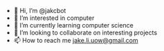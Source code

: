 - 👋 Hi, I’m @jakcbot
- 👀 I’m interested in computer
- 🌱 I’m currently learning computer science
- 💞️ I’m looking to collaborate on interesting projects
- 📫 How to reach me jake.li.uow@gmail.com

<!---
jakcbot/jakcbot is a ✨ special ✨ repository because its `README.md` (this file) appears on your GitHub profile.
You can click the Preview link to take a look at your changes.
--->
